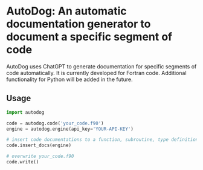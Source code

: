 # AutoDog: An automatic documentation generator to document a specific segment of code

AutoDog uses ChatGPT to generate documentation for specific segments of code automatically.
It is currently developed for Fortran code. Additional functionality for Python will be added in the future.

## Usage

```python:usage_fortran.py
import autodog

code = autodog.code('your_code.f90')
engine = autodog.engine(api_key='YOUR-API-KEY')

# insert code documentations to a function, subroutine, type definition, ...
code.insert_docs(engine)

# overwrite your_code.f90
code.write()
```